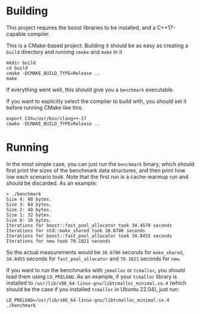 Building
==========

This project requires the boost libraries to be installed, and a C++17-capable compiler.

This is a CMake-based project. Building it should be as easy as creating a `build` directory and running `cmake` and `make` in it

```
mkdir build
cd build
cmake -DCMAKE_BUILD_TYPE=Release ..
make
```

If everything went well, this should give you a `benchmark` executable.

If you want to explicitly select the compiler to build with, you should set it before running CMake like this:

```
export CXX=/usr/bin/clang++-17
cmake -DCMAKE_BUILD_TYPE=Release ..
```

Running
=========

In the most simple case, you can just run the `benchmark` binary, which should first print the sizes of the benchmark data structures, and then print how low each scenario took. Note that the first run is a cache-warmup run and should be discarded. As an example:

```
> ./benchmark
Size 4: 80 bytes.
Size 3: 64 bytes.
Size 2: 48 bytes.
Size 1: 32 bytes.
Size 0: 16 bytes.
Iterations for boost::fast_pool_allocator took 34.4578 seconds
Iterations for std::make_shared took 38.6706 seconds
Iterations for boost::fast_pool_allocator took 34.8455 seconds
Iterations for new took 70.1021 seconds
```

So the actual measurements would be `38.6706` seconds for `make_shared`, `34.8455` seconds for `fast_pool_allocator` and `70.1021` seconds for `new`.

If you want to run the benchmarks with `jemalloc` or `tcmalloc`, you should load them using `LD_PRELOAD`. As an example, if your `tcmalloc` library is installed to `/usr/lib/x86_64-linux-gnu/libtcmalloc_minimal.so.4` (which should be the case if you installed `tcmalloc` in Ubuntu 22.04), just run:

```
LD_PRELOAD=/usr/lib/x86_64-linux-gnu/libtcmalloc_minimal.so.4 ./benchmark
```
